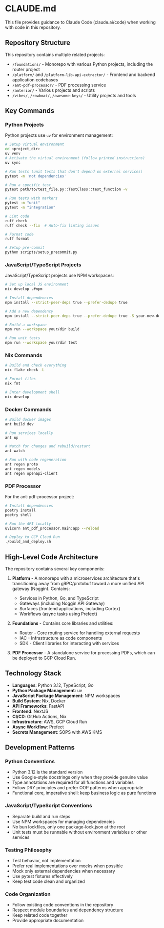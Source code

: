 # CLAUDE.md

This file provides guidance to Claude Code (claude.ai/code) when working with code in this repository.

## Repository Structure

This repository contains multiple related projects:

- `/foundations/` - Monorepo with various Python projects, including the router project
- `/platform/` and `/platform-lib-api-extractor/` - Frontend and backend application codebases
- `/ant-pdf-processor/` - PDF processing service 
- `/anterior/` - Various projects and scripts
- `/vibes/`, `/rowboat/`, `/awesome-keys/` - Utility projects and tools

## Key Commands

### Python Projects

Python projects use `uv` for environment management:

```bash
# Setup virtual environment
cd <project_dir>
uv venv
# Activate the virtual environment (follow printed instructions)
uv sync

# Run tests (unit tests that don't depend on external services)
pytest -m 'not dependencies'

# Run a specific test
pytest path/to/test_file.py::TestClass::test_function -v

# Run tests with markers
pytest -m "unit"
pytest -m "integration"

# Lint code
ruff check
ruff check --fix  # Auto-fix linting issues

# Format code
ruff format

# Setup pre-commit
python scripts/setup_precommit.py
```

### JavaScript/TypeScript Projects

JavaScript/TypeScript projects use NPM workspaces:

```bash
# Set up local JS environment
nix develop .#npm

# Install dependencies
npm install --strict-peer-deps true --prefer-dedupe true

# Add a new dependency
npm install --strict-peer-deps true --prefer-dedupe true -S your-new-dependency

# Build a workspace
npm run --workspace your/dir build

# Run unit tests
npm run --workspace your/dir test
```

### Nix Commands

```bash
# Build and check everything
nix flake check -L

# Format files
nix fmt

# Enter development shell
nix develop
```

### Docker Commands

```bash
# Build docker images
ant build dev

# Run services locally
ant up

# Watch for changes and rebuild/restart
ant watch

# Run with code regeneration
ant regen proto
ant regen models
ant regen openapi-client
```

### PDF Processor

For the ant-pdf-processor project:

```bash
# Install dependencies
poetry install
poetry shell

# Run the API locally
uvicorn ant_pdf_processor.main:app --reload

# Deploy to GCP Cloud Run
./build_and_deploy.sh
```

## High-Level Code Architecture

The repository contains several key components:

1. **Platform** - A monorepo with a microservices architecture that's transitioning away from gRPC/protobuf toward a more unified API gateway (Noggin). Contains:
   - Services in Python, Go, and TypeScript
   - Gateways (including Noggin API Gateway)
   - Surfaces (frontend applications, including Cortex)
   - Workflows (async tasks using Prefect)

2. **Foundations** - Contains core libraries and utilities:
   - Router - Core routing service for handling external requests
   - IAC - Infrastructure as code components
   - SDK - Client libraries for interacting with services

3. **PDF Processor** - A standalone service for processing PDFs, which can be deployed to GCP Cloud Run.

## Technology Stack

- **Languages**: Python 3.12, TypeScript, Go
- **Python Package Management**: uv
- **JavaScript Package Management**: NPM workspaces
- **Build System**: Nix, Docker
- **API Frameworks**: FastAPI
- **Frontend**: NextJS
- **CI/CD**: GitHub Actions, Nix
- **Infrastructure**: AWS, GCP Cloud Run
- **Async Workflow**: Prefect
- **Secrets Management**: SOPS with AWS KMS

## Development Patterns

### Python Conventions

- Python 3.12 is the standard version
- Use Google-style docstrings only when they provide genuine value
- Type annotations are required for all functions and variables
- Follow DRY principles and prefer OOP patterns when appropriate
- Functional core, imperative shell: keep business logic as pure functions

### JavaScript/TypeScript Conventions

- Separate build and run steps
- Use NPM workspaces for managing dependencies
- No bun lockfiles, only one package-lock.json at the root
- Unit tests must be runnable without environment variables or other services

### Testing Philosophy

- Test behavior, not implementation
- Prefer real implementations over mocks when possible
- Mock only external dependencies when necessary
- Use pytest fixtures effectively
- Keep test code clean and organized

### Code Organization

- Follow existing code conventions in the repository
- Respect module boundaries and dependency structure
- Keep related code together
- Provide appropriate documentation